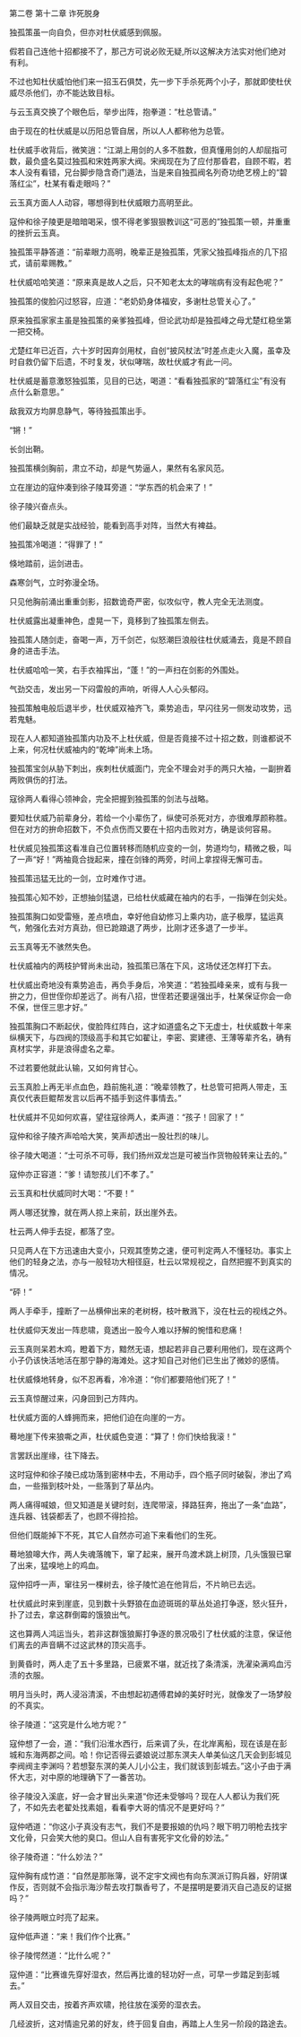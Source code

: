 第二卷 第十二章 诈死脱身



独孤策虽一向自负，但亦对杜伏威感到佩服。

假若自己连他十招都接不了，那己方可说必败无疑,所以这解决方法实对他们绝对有利。

不过也知杜伏威怕他们来一招玉石俱焚，先一步下手杀死两个小子，那就即使杜伏威尽杀他们，亦不能达致目标。

与云玉真交换了个眼色后，举步出阵，抱拳道：“杜总管请。”

由于现在的杜伏威是以历阳总管自居，所以人人都称他为总管。

杜伏威手收背后，微笑逍：“江湖上用剑的人多不胜数，但真懂用剑的人却屈指可数，最负盛名莫过独孤和宋姓两家大阀。宋阀现在为了应付那昏君，自顾不暇，若本人没有看错，兄台脚步隐含奇门遁法，当是来自独孤阀名列奇功绝艺榜上的“碧落红尘”，杜某有看走眼吗？”

云玉真方面人人动容，哪想得到杜伏威眼力高明至此。

寇仲和徐子陵更是暗暗喝采，恨不得老爹狠狠教训这“可恶的”独孤策一顿，并重重的挫折云玉真。

独孤策平静答道：“前辈眼力高明，晚辈正是独孤策，凭家父独孤峰指点的几下招式，请前辈赐教。”

杜伏威哈哈笑道：“原来真是故人之后，只不知老太太的哮喘病有没有起色呢？”

独孤策的俊脸闪过怒容，应道：“老奶奶身体福安，多谢杜总管关心了。”

原来独孤家家主虽是独孤策的亲爹独孤峰，但论武功却是独孤峰之母尤楚红稳坐第一把交椅。

尤楚红年已近百，六十岁时因弃剑用杖，自创“披风杖法”时差点走火入魔，虽幸及时自救仍留下后遗，不时复发，状似哮喘，故杜伏威才有此一问。

杜伏威是蓄意激怒独弧策，见目的已达，喝道：“看看独孤家的“碧落红尘”有没有点什么新意思。”

敌我双方均屏息静气，等待独孤策出手。

“锵！”

长剑出鞘。

独孤策横剑胸前，肃立不动，却是气势逼人，果然有名家风范。

立在崖边的寇仲凑到徐子陵耳旁道：“学东西的机会来了！”

徐子陵兴奋点头。

他们最缺乏就是实战经验，能看到高手对阵，当然大有裨益。

独孤策冷喝道：“得罪了！”

倏地踏前，运剑进击。

森寒剑气，立时弥漫全场。

只见他胸前涌出重重剑影，招数诡奇严密，似攻似守，教人完全无法测度。

杜伏威露出凝重神色，虚晃一下，竟移到了独孤策左侧去。

独孤策人随剑走，奋喝一声，万千剑芒，似怒潮巨浪般往杜伏威涌去，竟是不顾自身的进击手法。

杜伏威哈哈一笑，右手衣袖挥出，“蓬！”的一声扫在剑影的外围处。

气劲交击，发出另一下闷雷般的声响，听得人人心头郁闷。

独孤策触电般后退半步，杜伏威双袖齐飞，乘势追击，早闪往另一侧发动攻势，迅若鬼魅。

现在人人都知道独孤策内功及不上杜伏威，但是否竟接不过十招之数，则谁都说不上来，何况杜伏威袖内的“乾坤”尚未上场。

独孤策宝剑从胁下刺出，疾刺杜伏威面门，完全不理会对手的两只大袖，一副拚着两败俱伤的打法。

寇徐两人看得心领神会，完全把握到独孤策的剑法与战略。

要知杜伏威乃前辈身分，若给一个小辈伤了，纵使可杀死对方，亦很难厚颜称胜。但在对方的拚命招数下，不负点伤而又要在十招内击败对方，确是谈何容易。

杜伏威见独孤策这看准自己位置转移而随机应变的一剑，势道均匀，精微之极，叫了一声“好！”两袖竟合拢起来，撞在剑锋的两旁，时间上拿捏得无懈可击。

独孤策迅猛无比的一剑，立时难作寸进。

独孤策心知不妙，正想抽剑猛退，已给杜伏威藏在袖内的右手，一指弹在剑尖处。

独孤策胸口如受雷殛，差点喷血，幸好他自幼修习上乘内功，底子极厚，猛运真气，勉强化去对方真劲，但已跄踉退了两步，比刚才还多退了一步半。

云玉真等无不骇然失色。

杜伏威袖内的两枝护臂尚未出动，独孤策已落在下风，这场仗还怎样打下去。

杜伏威出奇地没有乘势追击，再负手身后，冷笑道：“若独孤峰亲来，或有与我一拚之力，但世侄你却差远了。尚有八招，世侄若还要逞强出手，杜某保证你会一命不保，世侄三思才好。”

独孤策胸口不断起伏，俊脸阵红阵白，这才如道盛名之下无虚士，杜伏威数十年来纵横天下，与四阀的顶级高手和其它如翟让，李密、窦建德、王薄等辈齐名，确有真材实学，非是浪得虚名之辈。

不过若要他就此认输，又如何肯甘心。

云玉真脸上再无半点血色，趋前施礼道：“晚辈领教了，杜总管可把两人带走，玉真仅代表巨鲲帮发言以后再不插手到这件事情去。”

杜伏威并不见如何欢喜，望往寇徐两人，柔声道：“孩子！回家了！”

寇仲和徐子陵齐声哈哈大笑，笑声却透出一股壮烈的味儿。

徐子陵大喝道：“士可杀不可辱，我们扬州双龙岂是可被当作货物般转来让去的。”

寇仲亦正容道：“爹！请恕孩儿们不孝了。”

云玉真和杜伏威同时大喝：“不要！”

两人哪还犹豫，就在两人掠上来前，跃出崖外去。

杜云两人伸手去捉，都落了空。

只见两人在下方迅速由大变小，只观其堕势之速，便可判定两人不懂轻功。事实上他们的轻身之法，亦与一般轻功大相径庭，杜云以常规视之，自然把握不到真实的情况。

“砰！”

两人手牵手，撞断了一丛横伸出来的老树枒，枝叶散溅下，没在杜云的视线之外。

杜伏威仰天发出一阵悲啸，竟透出一股今人难以抒解的惋惜和悲痛！

云玉真则呆若木鸡，瞪着下方，黯然无语，想起若非自己要利用他们，现在这两个小子仍该快活地活在那宁静的海滩处。这才知自己对他们已生出了微妙的感情。

杜伏威倏地转身，似不忍再看，冷冷道：“你们都要陪他们死了！”

云玉真惊醒过来，闪身回到己方阵内。

杜伏威方面的人蜂拥而来，把他们迫在向崖的一方。

蓦地崖下传来狼嘶之声，杜伏威色变道：“算了！你们快给我滚！”

言罢跃出崖缘，往下降去。

这时寇仲和徐子陵已成功落到密林中去，不用动手，四个瓶子同时破裂，渗出了鸡血，一些揩到枝叶处，一些落到了草丛内。

两人痛得喊娘，但又知道是关键时刻，连爬带滚，择路狂奔，拖出了一条“血路”，连兵器、钱袋都丢了，也顾不得捡拾。

但他们既能掉下不死，其它人自然亦可追下来看他们的生死。

蓦地狼嗥大作，两人失魂落魄下，窜了起来，展开鸟渡术跳上树顶，几头饿狠已窜了出来，猛嗅地上的鸡血。

寇仲招呼一声，窜往另一棵树去，徐子陵忙追在他背后，不片晌已去远。

杜伏威此时来到崖底，见到数十头野狼在血迹斑斑的草丛处追打争逐，怒火狂升，扑了过去，拿这群倒霉的饿狼出气。

这也算两人鸿运当头，若非这群饿狼厮打争逐的景况吸引了杜伏威的注意，保证他们离去的声音瞒不过这武林的顶尖高手。

到黄昏时，两人走了五十多里路，已疲累不堪，就近找了条清溪，洗濯染满鸡血污渍的衣服。

明月当头时，两人浸浴清溪，不由想起初遇傅君婥的美好时光，就像发了一场梦般的不真实。

徐子陵道：“这究是什么地方呢？”

寇仲想了一会，道：“我们沿淮水西行，后来调了头，在北岸离船，现在该是在彭城和东海两郡之间。哈！你记否得云婆娘说过那东溟夫人单美仙这几天会到彭城见李阀阀主李渊吗？若想娶东溟的美人儿小公主，我们就该到彭城去。”这小子由于满怀大志，对中原的地理确下了一番苦功。

徐子陵没入溪底，好一会才冒出头来道“你还未受够吗？现在人人都认为我们死了，不如先去老翟处找素姐，看看李大哥的情况不是更好吗？”

寇仲哂道：“你这小子真没有志气，我们不是要报娘的仇吗？眼下明刀明枪去找宇文化骨，只会笑大他的臭口。但山人自有害死宇文化骨的妙法。”

徐子陵奇道：“什么妙法？”

寇仲胸有成竹道：“自然是那账簿，说不定宇文阀也有向东溟派订购兵器，好阴谋作反，否则就不会指示海沙帮去攻打飘香号了，不是摆明是要消灭自己造反的证据吗？”

徐子陵两眼立时亮了起来。

寇仲低声道：“来！我们作个比赛。”

徐子陵愕然道：“比什么呢？”

寇仲道：“比赛谁先穿好湿衣，然后再比谁的轻功好一点，可早一步踏足到彭城去。”

两人双目交击，按着齐声欢啸，抢往放在溪旁的湿衣去。

几经波折，这对情逾兄弟的好友，终于回复自由，再踏上人生另一阶段的路途去。



